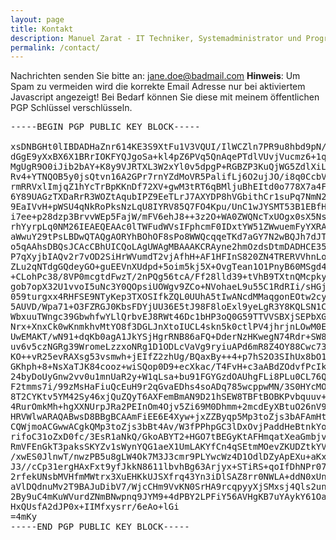 ```yaml
---
layout: page
title: Kontakt
description: Manuel Zarat - IT Techniker, Systemadministrator und Programmierer aus Wien.
permalink: /contact/
---
```


Nachrichten senden Sie bitte an: <a href="mailto:jane.doe@badmail.com" id="no-spam">jane.doe@badmail.com</a> <noscript>**Hinweis**: Um Spam zu vermeiden wird die korrekte Email Adresse nur bei aktiviertem Javascript angezeigt!</noscript>
Bei Bedarf können Sie diese mit meinem öffentlichen PGP Schlüssel verschlüsseln.

<script>
var user = 'manuel.zarat', domain = 'gmail.com', element = document.getElementById('no-spam');
element.innerHTML = user + '@' + domain;
  element.href = 'mailto:' + user + '@' + domain;
</script>

<pre>
-----BEGIN PGP PUBLIC KEY BLOCK-----

xsDNBGHt0lIBDADHaZnr614KE3S9XtFu1V3VQUI/IlWCZln7PR9u8hbd9pN/lDPK
dGgE9yXxBX6X1BRrIOKFYQJgoSa+kl4pZ6PVq5QnAqePTdlVUvjVucmz6+1qCIJa
MgUgR9O0iJib2bAY+K8y9VJRTXL3W2xYl0v5dpgP+RGBZP3KuQjWG5ZdlXiLBpaL
Rv4+YTNQOB5y0jsQtvn16A2GPr7rnYZdMoVR5PalifLj6O2ujJO/i8q0CcbVbKpb
rmRRVxlImjqZ1hYcTrBpKKnDf72XV+gwM3tRT6qBMljuBhEItd0o778X7a4Fevwg
6Y89UAGzTXDaRrR3WOZtAqubIPZ9EeTLrJ7AXYDP8hVGbithCr1suPq7NmN2SnFe
9EaIVvH+pWSU4qNkRoPksNzLqU8IYRV85Q7FO4Kpu/UnC1wJYSMT53B1EBfH73FM
i7ee+p28dzp3BrvvWEp5FajW/mFV6ehJ8++3z2O+WA0ZWQNcTxUOgx0sX5NsKwdZ
rhYyrpLq0NM26IEAEQEAAc0lTWFudWVsIFphcmF0IDxtYW51ZWwuemFyYXRAZ21h
aWwuY29tPsLBDwQTAQgAORYhBOhOF8sPo8WWQcqqeTKd7aGY7N2wBQJh7dJTBQkF
o5qAAhsDBQsJCAcCBhUICQoLAgUWAgMBAAAKCRAyne2hmOzdsDtmDADHCE352615
P7qXyjbIAQv2r7vOD2SiHrWVumdT2vjAfhH+AF1HFInS820ZN4TRERVVhnLo049X
ZLu2qNTdgGQdeyGO+guEEVnXUdpd+5oim5kj5X+OvgTean1O1PnyB60MSgd4EBu9
+CLohPc38/8VP0mcgtdFwzT/2nPQg56tcA/Ff28lld39+tVhB9TXtnQMcpkynFxK
gob7opX32U1vvoI5uNc3Y0QOpsiUOWgv9ZCo+NVohaeL9u55C1RdRIi/sHGj8e0O
059turgxx4RHFSE9NTyKep3TXOSIfkZQL0UUhA5tIwANcdMMaqgonEOtw2cy0ncw
5AUVD/Wpa71+O3FZRGJ0KbsFDYjUU36E5tJ98F8loExl9yeLgR3Y8KQLSN1CBAea
WbxuuTWngc39GbwhfwYLlQrbvEJ8RWt46Dc1bHP3oQ0G59TTVVSBXjSEPbXGagCe
Nrx+XnxCk0wKnmkhvMtYO8f3DGLJnXtoIUCL4skn5k0ctlPV4jhrjnLOwM0EYe3S
UwEMAKT/wN91+dqKb0agA1JkYSjHgrRNB86aFQ+DderNzHKwegN74Rdr+SW8CfH2
uv6v5czNGRg39WromeLzzxoNRg1D1ODLcVaVg9ryiuAPd6mR8Z4OY88Cwc73yFGL
KO++vR25evRAXsg53vsmwh+jEIfZ2zhUg/BQaxBy++4+p7hS2O3SIhUx8bO1GrbF
GKhph+8+NsXaTJK84cooz+wiSQop0D9+ecXkac/T4FvH+c3aABdZOdvfPcIk6qef
24byDoUyGnw2vv0u1mnUaR2y+W1qLsa+bu91FGYGzdOAUhgFLi8PLu0CL76QTxrz
F2tmms7i/99zMsHaFiuQcEuH9r2qGvaEDhs4soADq785wcppwMN/3S0HYcMOKSjg
8T2CYKtv5YM42Sy46xjQuZQyT6AXFemBmAN9D21hSEW8TBFtBOBKPvbquuv+iuFj
4RurOmkMh+hgXXNUrpJRa2PEInOm4Ojv5Zi69M0Dhmm+2mcdEyXBtuO26nV9Iob9
HRVWlwARAQABwsD8BBgBCAAmFiEE6E4Xyw+jxZZByqp5Mp3toZjs3bAFAmHt0lQF
CQWjmoACGwwACgkQMp3toZjs3bBt4Av/W3fPPhpGC3lDxOvjPaddHeBtnkYoHv4R
rifoC31oZxD0fc/3EsR1aNkQ/GkoABYT2+HGO7tBEGyKtAFHmqatXeaGmbjvFFgm
RmVFEnGkT3paksSKYZv1sWynYQG1aeX1UmLAKYfCn4qSEtmMOevZKUDZtkYV91DR
/xwES0JlnwT/nwzPB5u8gLW4Ok7M3J3cmr9PLYwcWz4D1OdlDZyApEXu+aKx9apN
J3//cCp31ergHAxFxt9yfJkkN8611lbvhBg63Arjyx+STiRS+qoIfDhNPr07NJDs
2rfekUNsbMVHfmMWtrx3XuEHKkUJSXfrq43Yn3iDlSAZ8rr0NWLA+ddN0xUnr4Zl
aVlDQdnuMv2T9BAJuDibV7/WjcCHm9VvKN0SrHA9rcqpyyXjSMxsj4Qls2unDVZC
2By9uC4mKuWVurdZNmBNwpnq9JYM9+4dPBY2LPFiY56AVHgKB7uYAykY61OaOuIR
HxQUsfA2dJP0x+IIMfxysrr/6eAo+lGi
=4mKy
-----END PGP PUBLIC KEY BLOCK-----
</pre>
